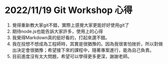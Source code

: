 # 2022/11/19 Git Workshop 心得

1. 覺得重新教大家git不錯，實際上感覺大家更能好好使用git了
2. 期待node.js也能告訴大家許多，使用上的心得
3. 我覺得Markdown真的挺好看的，打起來還不錯。
4. 我在投想不想成為工程師時，其實是很猶豫的。因為我很害怕挫折，所以對做出決定會很猶豫；希望接下來的課程中，隨著專案進行，能為自己負責。
5. 目前進度沒有太大問題，希望可以學得更多更深，謝謝老師。

